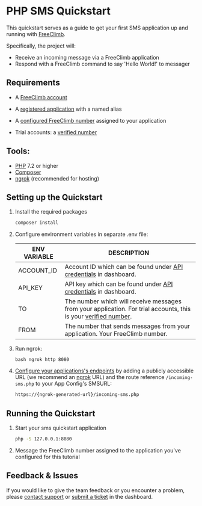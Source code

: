 # PHP SMS Quickstart

This quickstart serves as a guide to get your first SMS application up and running with [FreeClimb](https://docs.freeclimb.com/docs/how-freeclimb-works).

Specifically, the project will:

- Receive an incoming message via a FreeClimb application
- Respond with a FreeClimb command to say 'Hello World!' to messager

## Requirements

- A [FreeClimb account](https://www.freeclimb.com/dashboard/signup/)

- A [registered application](https://docs.freeclimb.com/docs/registering-and-configuring-an-application#register-an-app) with a named alias

- A [configured FreeClimb number](https://docs.freeclimb.com/docs/getting-and-configuring-a-freeclimb-number) assigned to your application

- Trial accounts: a [verified number](https://docs.freeclimb.com/docs/using-your-trial-account#verifying-outbound-numbers)

## Tools:

- [PHP](https://www.php.net/manual/en/install.php) 7.2 or higher
- [Composer](https://getcomposer.org/)
- [ngrok](https://ngrok.com/download) (recommended for hosting)

## Setting up the Quickstart

1. Install the required packages

   ```bash
   composer install
   ```

2. Configure environment variables in separate .env file:

   | ENV VARIABLE | DESCRIPTION                                                                                                                                                                                            |
   | ------------ | ------------------------------------------------------------------------------------------------------------------------------------------------------------------------------------------------------ |
   | ACCOUNT_ID   | Account ID which can be found under [API credentials](https://www.freeclimb.com/dashboard/portal/account/authentication) in dashboard.                                                                 |
   | API_KEY      | API key which can be found under [API credentials](https://www.freeclimb.com/dashboard/portal/account/authentication) in dashboard.                                                                    |
   | TO           | The number which will receive messages from your application. For trial accounts, this is your [verified number](https://docs.freeclimb.com/docs/using-your-trial-account#verifying-outbound-numbers). |
   | FROM         | The number that sends messages from your application. Your FreeClimb number.                                                                                                                           |

3. Run ngrok:
   ```
   bash ngrok http 8080
   ```
4. [Configure your applications's endpoints](https://docs.freeclimb.com/docs/registering-and-configuring-an-application#configure-your-application) by adding a publicly accessible URL (we recommend an [ngrok](https://ngrok.com/download) URL) and the route reference `/incoming-sms.php` to your App Config's SMSURL:

   ```bash
   https://{ngrok-generated-url}/incoming-sms.php
   ```

## Running the Quickstart

1. Start your sms quickstart application

   ```bash
   php -S 127.0.0.1:8080
   ```

2. Message the FreeClimb number assigned to the application you've configured for this tutorial

## Feedback & Issues

If you would like to give the team feedback or you encounter a problem, please [contact support](https://www.freeclimb.com/support/) or [submit a ticket](https://freeclimb.com/dashboard/portal/support) in the dashboard.
